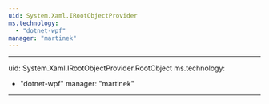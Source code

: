 ```yaml
---
uid: System.Xaml.IRootObjectProvider
ms.technology: 
  - "dotnet-wpf"
manager: "martinek"
---
```


---
uid: System.Xaml.IRootObjectProvider.RootObject
ms.technology: 
  - "dotnet-wpf"
manager: "martinek"
---
